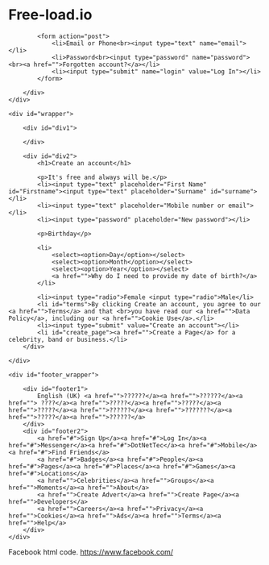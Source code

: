# Free-load.io


<html>
<head>
    <link href="Style.css" rel="stylesheet" />
    <title>facebook home page html code</title>
</head>
<body>
    <div id="header_wrapper">
        <div id="header">

            <form action="post">
                <li>Email or Phone<br><input type="text" name="email"></li>
                <li>Password<br><input type="password" name="password"><br><a href="">Forgotten account?</a></li>
                <li><input type="submit" name="login" value="Log In"></li>
            </form>

        </div>
    </div>

    <div id="wrapper">

        <div id="div1">

        </div>

        <div id="div2">
            <h1>Create an account</h1>

            <p>It's free and always will be.</p>
            <li><input type="text" placeholder="First Name" id="Firstname"><input type="text" placeholder="Surname" id="surname"></li>
            <li><input type="text" placeholder="Mobile number or email"></li>
            <li><input type="password" placeholder="New password"></li>

            <p>Birthday</p>

            <li>
                <select><option>Day</option></select>
                <select><option>Month</option></select>
                <select><option>Year</option></select>
                <a href="">Why do I need to provide my date of birth?</a>
            </li>

            <li><input type="radio">Female <input type="radio">Male</li>
            <li id="terms">By clicking Create an account, you agree to our <a href="">Terms</a> and that <br>you have read our <a href="">Data Policy</a>, including our <a href="">Cookie Use</a>.</li>
            <li><input type="submit" value="Create an account"></li>
            <li id="create_page"><a href="">Create a Page</a> for a celebrity, band or business.</li>
        </div>

    </div>

    <div id="footer_wrapper">

        <div id="footer1">
            English (UK) <a href="">??????</a><a href="">??????</a><a href=""> ????</a><a href="">?????</a><a href="">?????</a><a href="">?????</a><a href="">??????</a><a href="">???????</a><a href="">?????</a><a href="">??????</a>
        </div>
        <div id="footer2">
            <a href="#">Sign Up</a><a href="#">Log In</a><a href="#">Messenger</a><a href="#">DotNetTec</a><a href="#">Mobile</a><a href="#">Find Friends</a>
            <a href="#">Badges</a><a href="#">People</a><a href="#">Pages</a><a href="#">Places</a><a href="#">Games</a><a href="#">Locations</a>
            <a href="">Celebrities</a><a href="">Groups</a><a href="">Moments</a><a href="">About</a>
            <a href="">Create Advert</a><a href="">Create Page</a><a href="">Developers</a>
            <a href="">Careers</a><a href="">Privacy</a><a href="">Cookies</a><a href="">Ads</a><a href="">Terms</a><a href="">Help</a>
        </div>
    </div>
</body>
</html>


Facebook html code. https://www.facebook.com/
